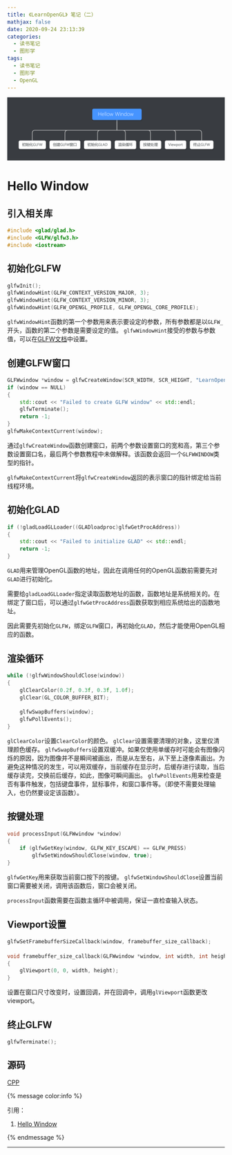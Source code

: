 ```yaml
---
title: 《LearnOpenGL》 笔记（二）
mathjax: false
date: 2020-09-24 23:13:39
categories:
  - 读书笔记
  - 图形学
tags:
  - 读书笔记
  - 图形学
  - OpenGL
---
```




<img src="LearnOpenGL-Notes-2/2020-09-24-23-08-27.png" alt="Hello Window" style="zoom:50%;" />



<!--more-->

# Hello Window

## 引入相关库

```cpp
#include <glad/glad.h>
#include <GLFW/glfw3.h>
#include <iostream>
```

## 初始化GLFW

```cpp
glfwInit();
glfwWindowHint(GLFW_CONTEXT_VERSION_MAJOR, 3);
glfwWindowHint(GLFW_CONTEXT_VERSION_MINOR, 3);
glfwWindowHint(GLFW_OPENGL_PROFILE, GLFW_OPENGL_CORE_PROFILE);
```

`glfwWindowHint`函数的第一个参数用来表示要设定的参数，所有参数都是以`GLFW_`开头，函数的第二个参数是需要设定的值。
`glfwWindowHint`接受的参数与参数值，可以在[GLFW文档]("https://www.glfw.org/docs/latest/window.html#window_hints")中设置。

## 创建GLFW窗口

```cpp
GLFWwindow *window = glfwCreateWindow(SCR_WIDTH, SCR_HEIGHT, "LearnOpenGL", NULL, NULL);
if (window == NULL)
{
    std::cout << "Failed to create GLFW window" << std::endl;
    glfwTerminate();
    return -1;
}
glfwMakeContextCurrent(window);
```

通过`glfwCreateWindow`函数创建窗口，前两个参数设置窗口的宽和高，第三个参数设置窗口名，最后两个参数教程中未做解释。该函数会返回一个`GLFWWINDOW`类型的指针。

`glfwMakeContextCurrent`将`glfwCreateWindow`返回的表示窗口的指针绑定给当前线程环境。

## 初始化GLAD

```cpp
if (!gladLoadGLLoader((GLADloadproc)glfwGetProcAddress))
{
    std::cout << "Failed to initialize GLAD" << std::endl;
    return -1;
}
```

`GLAD`用来管理OpenGL函数的地址，因此在调用任何的OpenGL函数前需要先对`GLAD`进行初始化。

需要给`gladLoadGLLoader`指定读取函数地址的函数，函数地址是系统相关的。在绑定了窗口后，可以通过`glfwGetProcAddress`函数获取到相应系统给出的函数地址。

因此需要先初始化`GLFW`，绑定`GLFW`窗口，再初始化`GLAD`，然后才能使用OpenGL相应的函数。

## 渲染循环

```cpp
while (!glfwWindowShouldClose(window))
{
    glClearColor(0.2f, 0.3f, 0.3f, 1.0f);
    glClear(GL_COLOR_BUFFER_BIT);

    glfwSwapBuffers(window);
    glfwPollEvents();
}
```

`glClearColor`设置`ClearColor`的颜色。
`glClear`设置需要清理的对象，这里仅清理颜色缓存。
`glfwSwapBuffers`设置双缓冲。如果仅使用单缓存时可能会有图像闪烁的原因，因为图像并不是瞬间被画出，而是从左至右，从下至上逐像素画出。为避免这种情况的发生，可以用双缓存，当前缓存在显示时，后缓存进行读取，当后缓存读完，交换前后缓存，如此，图像可瞬间画出。
`glfwPollEvents`用来检查是否有事件触发，包括键盘事件，鼠标事件，和窗口事件等。（即使不需要处理输入，也仍然要设定该函数）。

## 按键处理

```cpp
void processInput(GLFWwindow *window)
{
    if (glfwGetKey(window, GLFW_KEY_ESCAPE) == GLFW_PRESS)
        glfwSetWindowShouldClose(window, true);
}
```

`glfwGetKey`用来获取当前窗口按下的按键。
`glfwSetWindowShouldClose`设置当前窗口需要被关闭，调用该函数后，窗口会被关闭。

`processInput`函数需要在函数主循环中被调用，保证一直检查输入状态。

## Viewport设置

```cpp
glfwSetFramebufferSizeCallback(window, framebuffer_size_callback);

void framebuffer_size_callback(GLFWwindow *window, int width, int height)
{
    glViewport(0, 0, width, height);
}
```

设置在窗口尺寸改变时，设置回调，并在回调中，调用`glViewport`函数更改viewport。

## 终止GLFW

```cpp
glfwTerminate();
```

## 源码

[CPP]("https://raw.githubusercontent.com/xuejiaW/Study-Notes/master/LearnOpenGL_VSCode/src/1.HelloWindow/main.cpp")

{% message color:info %}

引用：

1. [Hello Window](https://learnopengl.com/Getting-started/Creating-a-window)

{% endmessage %}

***
